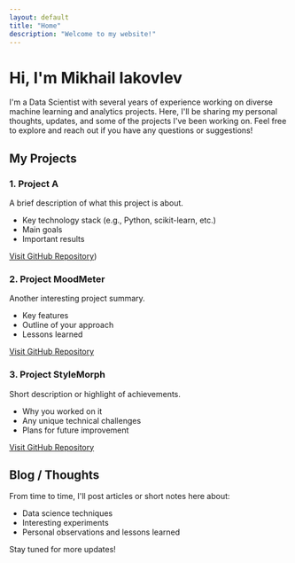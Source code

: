 ```yaml
---
layout: default
title: "Home"
description: "Welcome to my website!"
---
```


# Hi, I'm Mikhail Iakovlev

I'm a Data Scientist with several years of experience working on diverse machine learning and analytics projects. 
Here, I'll be sharing my personal thoughts, updates, and some of the projects I've been working on. 
Feel free to explore and reach out if you have any questions or suggestions!

## My Projects

### 1. Project A
A brief description of what this project is about. 
- Key technology stack (e.g., Python, scikit-learn, etc.)
- Main goals
- Important results

[Visit GitHub Repository]([https://github.com/miakovlev/AI_sandbox]))

### 2. Project MoodMeter
Another interesting project summary. 
- Key features
- Outline of your approach
- Lessons learned

[Visit GitHub Repository]([https://github.com/miakovlev/MoodMeter])

### 3. Project StyleMorph
Short description or highlight of achievements. 
- Why you worked on it
- Any unique technical challenges
- Plans for future improvement

[Visit GitHub Repository]([https://github.com/miakovlev/StyleMorph])

## Blog / Thoughts
From time to time, I'll post articles or short notes here about:
- Data science techniques
- Interesting experiments
- Personal observations and lessons learned

Stay tuned for more updates!
